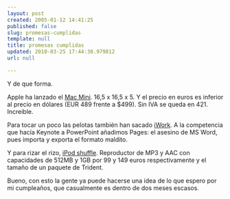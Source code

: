 ```yaml
---
layout: post
created: 2005-01-12 14:41:25
published: false
slug: promesas-cumplidas
template: null
title: promesas cumplidas
updated: 2010-03-25 17:44:30.979812
url: null

---
```


Y de que forma.

Apple ha lanzado el <a href="http://www.apple.com/es/macmini/">Mac Mini</a>. 16,5 x 16,5 x 5. Y el precio en euros es inferior al precio en dólares (EUR 489 frente a $499). Sin IVA se queda en 421. Increible.

Para tocar un poco las pelotas también han sacado <a href="http://www.apple.com/es/iwork/">iWork</a>. A la competencia que hacía Keynote a PowerPoint añadimos Pages: el asesino de MS Word, pues importa y exporta el formato maldito.

Y para rizar el rizo, <a href="http://www.apple.com/es/ipodshuffle/">iPod shuffle</a>. Reproductor de MP3 y AAC con capacidades de 512MB y 1GB por 99 y 149 euros respectivamente y el tamaño de un paquete de Trident.

Bueno, con esto la gente ya puede hacerse una idea de lo que espero por mi cumpleaños, que casualmente es dentro de dos meses escasos.

